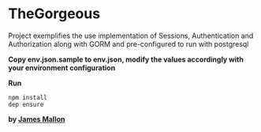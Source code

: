# TheGorgeous

Project exemplifies the use implementation of Sessions, Authentication and Authorization along with GORM and
pre-configured to run with postgresql

**Copy env.json.sample to env.json, modify the values accordingly with your environment configuration**

**Run**
```
npm install
dep ensure
```


**by [James Mallon]**

[James Mallon]: <https://www.linkedin.com/in/thiago-mallon/>
